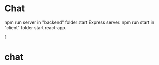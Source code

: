 # Chat
npm run server in "backend" folder start Express server.
npm run start in "client" folder start react-app.

[
# chat
